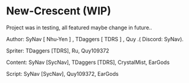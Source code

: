 # New-Crescent (WIP)

Project was in testing, all featured maybe change in future..

Author: SyNav [ Nhu-Yen ] , TDaggers [ TDRS ] , Quy .( Discord: SyNav).


Spriter: TDaggers [TDRS], Ru, Quy109372 

Content: SyNav [SycNav], TDaggers [TDRS], CrystalMist, EarGods 

Script: SyNav [SycNav], Quy109372, EarGods 
